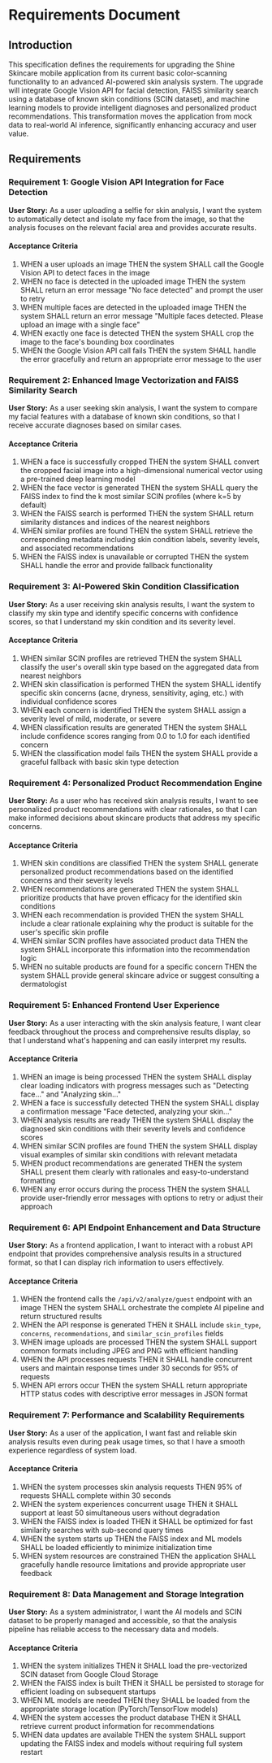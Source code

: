 # Requirements Document

## Introduction

This specification defines the requirements for upgrading the Shine Skincare mobile application from its current basic color-scanning functionality to an advanced AI-powered skin analysis system. The upgrade will integrate Google Vision API for facial detection, FAISS similarity search using a database of known skin conditions (SCIN dataset), and machine learning models to provide intelligent diagnoses and personalized product recommendations. This transformation moves the application from mock data to real-world AI inference, significantly enhancing accuracy and user value.

## Requirements

### Requirement 1: Google Vision API Integration for Face Detection

**User Story:** As a user uploading a selfie for skin analysis, I want the system to automatically detect and isolate my face from the image, so that the analysis focuses on the relevant facial area and provides accurate results.

#### Acceptance Criteria

1. WHEN a user uploads an image THEN the system SHALL call the Google Vision API to detect faces in the image
2. WHEN no face is detected in the uploaded image THEN the system SHALL return an error message "No face detected" and prompt the user to retry
3. WHEN multiple faces are detected in the uploaded image THEN the system SHALL return an error message "Multiple faces detected. Please upload an image with a single face"
4. WHEN exactly one face is detected THEN the system SHALL crop the image to the face's bounding box coordinates
5. WHEN the Google Vision API call fails THEN the system SHALL handle the error gracefully and return an appropriate error message to the user

### Requirement 2: Enhanced Image Vectorization and FAISS Similarity Search

**User Story:** As a user seeking skin analysis, I want the system to compare my facial features with a database of known skin conditions, so that I receive accurate diagnoses based on similar cases.

#### Acceptance Criteria

1. WHEN a face is successfully cropped THEN the system SHALL convert the cropped facial image into a high-dimensional numerical vector using a pre-trained deep learning model
2. WHEN the face vector is generated THEN the system SHALL query the FAISS index to find the k most similar SCIN profiles (where k=5 by default)
3. WHEN the FAISS search is performed THEN the system SHALL return similarity distances and indices of the nearest neighbors
4. WHEN similar profiles are found THEN the system SHALL retrieve the corresponding metadata including skin condition labels, severity levels, and associated recommendations
5. WHEN the FAISS index is unavailable or corrupted THEN the system SHALL handle the error and provide fallback functionality

### Requirement 3: AI-Powered Skin Condition Classification

**User Story:** As a user receiving skin analysis results, I want the system to classify my skin type and identify specific concerns with confidence scores, so that I understand my skin condition and its severity level.

#### Acceptance Criteria

1. WHEN similar SCIN profiles are retrieved THEN the system SHALL classify the user's overall skin type based on the aggregated data from nearest neighbors
2. WHEN skin classification is performed THEN the system SHALL identify specific skin concerns (acne, dryness, sensitivity, aging, etc.) with individual confidence scores
3. WHEN each concern is identified THEN the system SHALL assign a severity level of mild, moderate, or severe
4. WHEN classification results are generated THEN the system SHALL include confidence scores ranging from 0.0 to 1.0 for each identified concern
5. WHEN the classification model fails THEN the system SHALL provide a graceful fallback with basic skin type detection

### Requirement 4: Personalized Product Recommendation Engine

**User Story:** As a user who has received skin analysis results, I want to see personalized product recommendations with clear rationales, so that I can make informed decisions about skincare products that address my specific concerns.

#### Acceptance Criteria

1. WHEN skin conditions are classified THEN the system SHALL generate personalized product recommendations based on the identified concerns and their severity levels
2. WHEN recommendations are generated THEN the system SHALL prioritize products that have proven efficacy for the identified skin conditions
3. WHEN each recommendation is provided THEN the system SHALL include a clear rationale explaining why the product is suitable for the user's specific skin profile
4. WHEN similar SCIN profiles have associated product data THEN the system SHALL incorporate this information into the recommendation logic
5. WHEN no suitable products are found for a specific concern THEN the system SHALL provide general skincare advice or suggest consulting a dermatologist

### Requirement 5: Enhanced Frontend User Experience

**User Story:** As a user interacting with the skin analysis feature, I want clear feedback throughout the process and comprehensive results display, so that I understand what's happening and can easily interpret my results.

#### Acceptance Criteria

1. WHEN an image is being processed THEN the system SHALL display clear loading indicators with progress messages such as "Detecting face..." and "Analyzing skin..."
2. WHEN a face is successfully detected THEN the system SHALL display a confirmation message "Face detected, analyzing your skin..."
3. WHEN analysis results are ready THEN the system SHALL display the diagnosed skin conditions with their severity levels and confidence scores
4. WHEN similar SCIN profiles are found THEN the system SHALL display visual examples of similar skin conditions with relevant metadata
5. WHEN product recommendations are generated THEN the system SHALL present them clearly with rationales and easy-to-understand formatting
6. WHEN any error occurs during the process THEN the system SHALL provide user-friendly error messages with options to retry or adjust their approach

### Requirement 6: API Endpoint Enhancement and Data Structure

**User Story:** As a frontend application, I want to interact with a robust API endpoint that provides comprehensive analysis results in a structured format, so that I can display rich information to users effectively.

#### Acceptance Criteria

1. WHEN the frontend calls the `/api/v2/analyze/guest` endpoint with an image THEN the system SHALL orchestrate the complete AI pipeline and return structured results
2. WHEN the API response is generated THEN it SHALL include `skin_type`, `concerns`, `recommendations`, and `similar_scin_profiles` fields
3. WHEN image uploads are processed THEN the system SHALL support common formats including JPEG and PNG with efficient handling
4. WHEN the API processes requests THEN it SHALL handle concurrent users and maintain response times under 30 seconds for 95% of requests
5. WHEN API errors occur THEN the system SHALL return appropriate HTTP status codes with descriptive error messages in JSON format

### Requirement 7: Performance and Scalability Requirements

**User Story:** As a user of the application, I want fast and reliable skin analysis results even during peak usage times, so that I have a smooth experience regardless of system load.

#### Acceptance Criteria

1. WHEN the system processes skin analysis requests THEN 95% of requests SHALL complete within 30 seconds
2. WHEN the system experiences concurrent usage THEN it SHALL support at least 50 simultaneous users without degradation
3. WHEN the FAISS index is loaded THEN it SHALL be optimized for fast similarity searches with sub-second query times
4. WHEN the system starts up THEN the FAISS index and ML models SHALL be loaded efficiently to minimize initialization time
5. WHEN system resources are constrained THEN the application SHALL gracefully handle resource limitations and provide appropriate user feedback

### Requirement 8: Data Management and Storage Integration

**User Story:** As a system administrator, I want the AI models and SCIN dataset to be properly managed and accessible, so that the analysis pipeline has reliable access to the necessary data and models.

#### Acceptance Criteria

1. WHEN the system initializes THEN it SHALL load the pre-vectorized SCIN dataset from Google Cloud Storage
2. WHEN the FAISS index is built THEN it SHALL be persisted to storage for efficient loading on subsequent startups
3. WHEN ML models are needed THEN they SHALL be loaded from the appropriate storage location (PyTorch/TensorFlow models)
4. WHEN the system accesses the product database THEN it SHALL retrieve current product information for recommendations
5. WHEN data updates are available THEN the system SHALL support updating the FAISS index and models without requiring full system restart